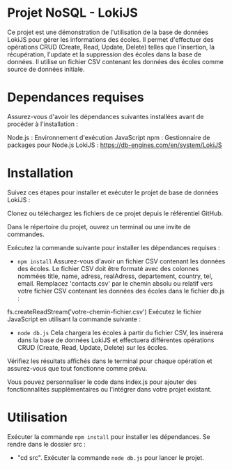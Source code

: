 
# Projet NoSQL - LokiJS

Ce projet est une démonstration de l'utilisation de la base de données LokiJS pour gérer les informations des écoles. Il permet d'effectuer des opérations CRUD (Create, Read, Update, Delete) telles que l'insertion, la récupération, l'update et la suppression des écoles dans la base de données. Il utilise un fichier CSV contenant les données des écoles comme source de données initiale.

# Dependances requises

Assurez-vous d'avoir les dépendances suivantes installées avant de procéder à l'installation :

Node.js : Environnement d'exécution JavaScript
npm : Gestionnaire de packages pour Node.js
LokiJS : https://db-engines.com/en/system/LokiJS


# Installation

Suivez ces étapes pour installer et exécuter le projet de base de données LokiJS :

Clonez ou téléchargez les fichiers de ce projet depuis le référentiel GitHub.

Dans le répertoire du projet, ouvrez un terminal ou une invite de commandes.

Exécutez la commande suivante pour installer les dépendances requises :


- `npm install`
Assurez-vous d'avoir un fichier CSV contenant les données des écoles. Le fichier CSV doit être formaté avec des colonnes nommées title, name, adress, realAdress, departement, country, tel, email. Remplacez 'contacts.csv' par le chemin absolu ou relatif vers votre fichier CSV contenant les données des écoles dans le fichier db.js :


fs.createReadStream('votre-chemin-fichier.csv')
Exécutez le fichier JavaScript en utilisant la commande suivante :


- `node db.js`
Cela chargera les écoles à partir du fichier CSV, les insérera dans la base de données LokiJS et effectuera différentes opérations CRUD (Create, Read, Update, Delete) sur les écoles.

Vérifiez les résultats affichés dans le terminal pour chaque opération et assurez-vous que tout fonctionne comme prévu.

Vous pouvez personnaliser le code dans index.js pour ajouter des fonctionnalités supplémentaires ou l'intégrer dans votre projet existant.



# Utilisation

Exécuter la commande `npm install` pour installer les dépendances.
Se rendre dans le dossier src : 
- "cd src".
Exécuter la commande `node db.js` pour lancer le projet.



